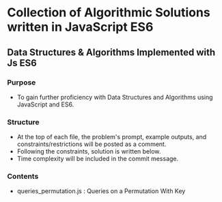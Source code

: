 # Collection of Algorithmic Solutions written in JavaScript ES6
## Data Structures & Algorithms Implemented with Js ES6

### Purpose
- To gain further proficiency with Data Structures and Algorithms using JavaScript and ES6.

### Structure
- At the top of each file, the problem's prompt, example outputs, and constraints/restrictions will be posted as a comment.
- Following the constraints, solution is written below.
- Time complexity will be included in the commit message.

### Contents
* queries_permutation.js : Queries on a Permutation With Key


